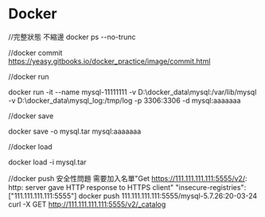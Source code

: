 # Docker

//完整狀態 不縮邊
docker ps --no-trunc

//docker commit
https://yeasy.gitbooks.io/docker_practice/image/commit.html

//docker run

docker run -it --name mysql-11111111 -v D:\docker_data\mysql:/var/lib/mysql -v D:\docker_data\mysql_log:/tmp/log  -p 3306:3306 -d 
mysql:aaaaaaa

//docker save

docker save -o mysql.tar mysql:aaaaaaa

//docker load

docker load -i mysql.tar


//docker push
安全性問題 需要加入名單"Get https://111.111.111.111:5555/v2/: http: server gave HTTP response to HTTPS client"
"insecure-registries": ["111.111.111.111:5555"]
docker push 111.111.111.111:5555/mysql-5.7.26:20-03-24
curl -X GET http://111.111.111.111:5555/v2/_catalog
